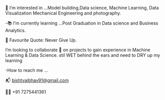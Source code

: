 👀 I’m interested in ...Model building,Data science, Machine Learning, Data Visualization Mechanical Engineering and photography.

-📚 I’m currently learning ...Post Graduation in Data science and Business Analytics.

🌱 Favourite Quote: Never Give Up.

I’m looking to collaborate 💞️
on projects to gain experience in Machine Learning & Data Science.
stil WET behind the ears and need to DRY up my learning

-How to reach me ...

📬 bishtvaibhav91@gmail.com

📲📞 +91 7275441361
